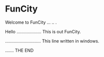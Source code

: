 # FunCity

Welcome to FunCity
...
..
.

Hello
....................
This is out FunCity.

.............................
This line written in windows.



.......
THE END 